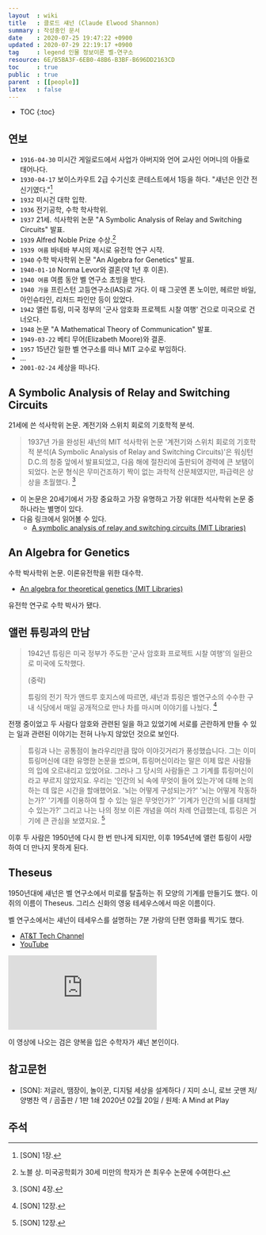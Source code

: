 ```yaml
---
layout  : wiki
title   : 클로드 섀넌 (Claude Elwood Shannon)
summary : 작성중인 문서
date    : 2020-07-25 19:47:22 +0900
updated : 2020-07-29 22:19:17 +0900
tag     : legend 인물 정보이론 벨-연구소
resource: 6E/B5BA3F-6EB0-48B6-B3BF-B696DD2163CD
toc     : true
public  : true
parent  : [[people]]
latex   : false
---
```

* TOC
{:toc}

## 연보

- `1916-04-30` 미시간 게일로드에서 사업가 아버지와 언어 교사인 어머니의 아들로 태어나다.
- `1930-04-17` 보이스카우트 2급 수기신호 콘테스트에서 1등을 하다. "섀넌은 인간 전신기였다."[^SON-1]
- `1932` 미시건 대학 입학.
- `1936` 전기공학, 수학 학사학위.
- `1937` 21세. 석사학위 논문 "A Symbolic Analysis of Relay and Switching Circuits" 발표.
- `1939` Alfred Noble Prize 수상.[^noble-prize]
- `1939 여름` 바네바 부시의 제시로 유전학 연구 시작.
- `1940` 수학 박사학위 논문 "An Algebra for Genetics" 발표.
- `1940-01-10` Norma Levor와 결혼(약 1년 후 이혼).
- `1940 여름` 여름 동안 벨 연구소 초빙을 받다.
- `1940 가을` 프린스턴 고등연구소(IAS)로 가다. 이 때 그곳엔 폰 노이만, 헤르만 바일, 아인슈타인, 리처드 파인만 등이 있었다.
- `1942` 앨런 튜링, 미국 정부의 '군사 암호화 프로젝트 시찰 여행' 건으로 미국으로 건너오다.
- `1948` 논문 "A Mathematical Theory of Communication" 발표.
- `1949-03-22` 베티 무어(Elizabeth Moore)와 결혼.
- `1957` 15년간 일한 벨 연구소를 떠나 MIT 교수로 부임하다.
- ...
- `2001-02-24` 세상을 떠나다.

## A Symbolic Analysis of Relay and Switching Circuits

21세에 쓴 석사학위 논문. 계전기와 스위치 회로의 기호학적 분석.

> 1937년 가을 완성된 섀넌의 MIT 석사학위 논문 '계전기와 스위치 회로의 기호학적 분석(A Symbolic Analysis of Relay and Switching Circuits)'은 워싱턴 D.C.의 청중 앞에서 발표되었고,
다음 해에 절찬리에 출판되어 경력에 큰 보탬이 되었다.
논문 형식은 무미건조하기 짝이 없는 과학적 산문체였지만, 파급력은 상상을 초월했다.
[^SON-4]

- 이 논문은 20세기에서 가장 중요하고 가장 유명하고 가장 위대한 석사학위 논문 중 하나라는 별명이 있다.
- 다음 링크에서 읽어볼 수 있다.
    - [A symbolic analysis of relay and switching circuits (MIT Libraries)]( https://dspace.mit.edu/handle/1721.1/11173 )

## An Algebra for Genetics

수학 박사학위 논문. 이론유전학을 위한 대수학.

- [An algebra for theoretical genetics (MIT Libraries)]( https://dspace.mit.edu/handle/1721.1/11174 )

유전학 연구로 수학 박사가 됐다.

## 앨런 튜링과의 만남

> 1942년 튜링은 미국 정부가 주도한 '군사 암호화 프로젝트 시찰 여행'의 일환으로 미국에 도착했다.
>
> (중략)
>
> 튜링의 전기 작가 앤드루 호지스에 따르면, 섀넌과 튜링은 벨연구소의 수수한 구내 식당에서 매일 공개적으로 만나 차를 마시며 이야기를 나눴다.
[^SON-12]

전쟁 중이었고 두 사람다 암호와 관련된 일을 하고 있었기에 서로를 곤란하게 만들 수 있는 일과 관련된 이야기는 전혀 나누지 않았던 것으로 보인다.

> 튜링과 나는 공통점이 놀라우리만큼 많아 이야깃거리가 풍성했습니다.
그는 이미 튜링머신에 대한 유명한 논문을 썼으며, 튜링머신이라는 말은 이제 많은 사람들의 입에 오르내리고 있었어요.
그러나 그 당시의 사람들은 그 기계를 튜링머신이라고 부르지 않았지요.
우리는 '인간의 뇌 속에 무엇이 들어 있는가'에 대해 논의하는 데 많은 시간을 할애했어요.
'뇌는 어떻게 구성되는가?' '뇌는 어떻게 작동하는가?' '기계를 이용하여 할 수 있는 일은 무엇인가?'
'기계가 인간의 뇌를 대체할 수 있는가?'
그리고 나는 나의 정보 이론 개념을 여러 차례 언급했는데, 튜링은 거기에 큰 관심을 보였지요.
[^SON-12]

이후 두 사람은 1950년에 다시 한 번 만나게 되지만, 이후 1954년에 앨런 튜링이 사망하여 더 만나지 못하게 된다.

## Theseus

1950년대에 섀넌은 벨 연구소에서 미로를 탈출하는 쥐 모양의 기계를 만들기도 했다. 이 쥐의 이름이 Theseus. 그리스 신화의 영웅 테세우스에서 따온 이름이다.

벨 연구소에서는 섀넌이 테세우스를 설명하는 7분 가량의 단편 영화를 찍기도 했다.

- [AT&T Tech Channel]( https://techchannel.att.com/play-video.cfm/2010/3/16/In-Their-Own-Words-Claude-Shannon-Demonstrates-Machine-Learning )
- [YouTube]( https://youtu.be/vPKkXibQXGA )

<iframe max-width="100%" height="auto" src="https://techchannel.att.com/embed/index?mediaID=10385&w=560&h=315" frameborder="0" allowfullscreen ></iframe>

이 영상에 나오는 검은 양복을 입은 수학자가 섀넌 본인이다.



## 참고문헌

- [SON]: 저글러, 땜장이, 놀이꾼, 디지털 세상을 설계하다 / 지미 소니, 로브 굿맨 저/양병찬 역 / 곰출판 / 1판 1쇄 2020년 02월 20일 / 원제: A Mind at Play

## 주석

[^SON-1]: [SON] 1장.
[^SON-4]: [SON] 4장.
[^SON-12]: [SON] 12장.
[^noble-prize]: 노블 상. 미국공학회가 30세 미만의 학자가 쓴 최우수 논문에 수여한다.

